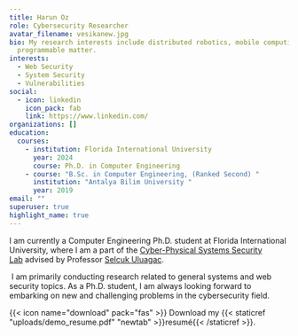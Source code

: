 ```yaml
---
title: Harun Oz
role: Cybersecurity Researcher
avatar_filename: vesikanew.jpg
bio: My research interests include distributed robotics, mobile computing and
  programmable matter.
interests:
  - Web Security
  - System Security
  - Vulnerabilities
social:
  - icon: linkedin
    icon_pack: fab
    link: https://www.linkedin.com/
organizations: []
education:
  courses:
    - institution: Florida International University
      year: 2024
      course: Ph.D. in Computer Engineering
    - course: "B.Sc. in Computer Engineering, (Ranked Second) "
      institution: "Antalya Bilim University "
      year: 2019
email: ""
superuser: true
highlight_name: true
---
```

I am currently a Computer Engineering Ph.D. student at Florida International University, where I am a part of the [](https://seclab.illinois.edu/)[Cyber-Physical Systems Security Lab](https://csl.fiu.edu/) advised by [](https://cgunter.cs.illinois.edu/)Professor [Selcuk Uluagac](https://sites.google.com/fiu.edu/selcuk).

 I am primarily conducting research related to general systems and web security topics. As a Ph.D. student, I am always looking forward to embarking on new and challenging problems in the cybersecurity field.

{{< icon name="download" pack="fas" >}} Download my {{< staticref "uploads/demo_resume.pdf" "newtab" >}}resumé{{< /staticref >}}.
